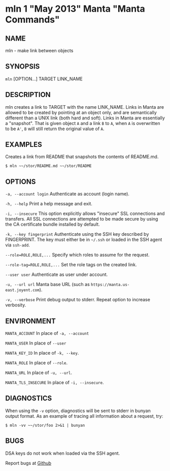mln 1 "May 2013" Manta "Manta Commands"
=======================================

NAME
----

mln - make link between objects

SYNOPSIS
--------

`mln` [OPTION...] TARGET LINK_NAME

DESCRIPTION
-----------

mln creates a link to TARGET with the name LINK_NAME.  Links in Manta are
allowed to be created by pointing at an object only, and are semantically
different than a UNIX link (both hard and soft).  Links in Manta are essentially
a "snapshot".  That is given object `A` and a link `B` to `A`, when `A` is
overwritten to be `A'`, `B` will still return the original value of `A`.

EXAMPLES
--------

Creates a link from README that snapshots the contents of README.md.

    $ mln ~~/stor/README.md ~~/stor/README

OPTIONS
-------

`-a, --account login`
  Authenticate as account (login name).

`-h, --help`
  Print a help message and exit.

`-i, --insecure`
  This option explicitly allows "insecure" SSL connections and transfers.  All
  SSL connections are attempted to be made secure by using the CA certificate
  bundle installed by default.

`-k, --key fingerprint`
  Authenticate using the SSH key described by FINGERPRINT.  The key must
  either be in `~/.ssh` or loaded in the SSH agent via `ssh-add`.

`--role=ROLE,ROLE,...`
  Specify which roles to assume for the request.

`--role-tag=ROLE,ROLE,...`
  Set the role tags on the created link.

`--user user`
  Authenticate as user under account.

`-u, --url url`
  Manta base URL (such as `https://manta.us-east.joyent.com`).

`-v, --verbose`
  Print debug output to stderr.  Repeat option to increase verbosity.

ENVIRONMENT
-----------

`MANTA_ACCOUNT`
  In place of `-a, --account`

`MANTA_USER`
  In place of `--user`

`MANTA_KEY_ID`
  In place of `-k, --key`.

`MANTA_ROLE`
  In place of `--role`.

`MANTA_URL`
  In place of `-u, --url`.

`MANTA_TLS_INSECURE`
  In place of `-i, --insecure`.

DIAGNOSTICS
-----------

When using the `-v` option, diagnostics will be sent to stderr in bunyan
output format.  As an example of tracing all information about a request,
try:

    $ mln -vv ~~/stor/foo 2>&1 | bunyan

BUGS
----

DSA keys do not work when loaded via the SSH agent.

Report bugs at [Github](https://github.com/joyent/node-manta/issues)
